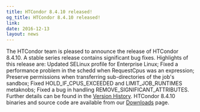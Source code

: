 ```yaml
---
title: HTCondor 8.4.10 released!
og_title: HTCondor 8.4.10 released!
link: 
date: 2016-12-13
layout: news
---
```


The HTCondor team is pleased to announce the release of HTCondor 8.4.10. A stable series release contains significant bug fixes.  Highlights of this release are: Updated SELinux profile for Enterprise Linux; Fixed a performance problem in the schedd when RequestCpus was an expression; Preserve permissions when transferring sub-directories of the job's sandbox; Fixed HOLD_IF_CPUS_EXCEEDED and LIMIT_JOB_RUNTIMES metaknobs; Fixed a bug in handling REMOVE_SIGNIFICANT_ATTRIBUTES.  Further details can be found in the <a href="manual/v8.4.10/10_3Stable_Release.html">Version History</a>. HTCondor 8.4.10 binaries and source code are available from our <a href="downloads/">Downloads</a> page. 
